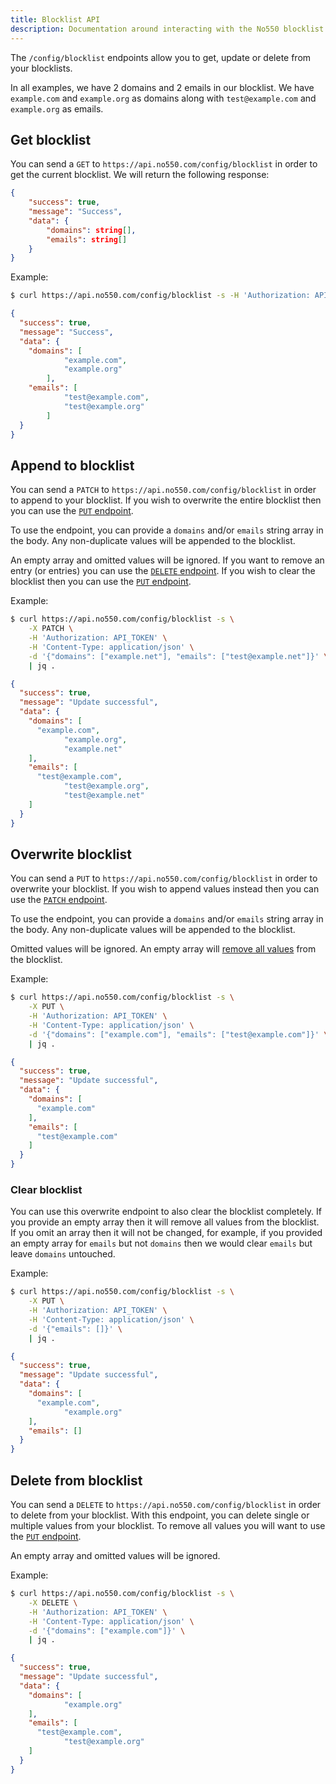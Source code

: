 ```yaml
---
title: Blocklist API
description: Documentation around interacting with the No550 blocklist API.
---
```


The `/config/blocklist` endpoints allow you to get, update or delete from your blocklists.

In all examples, we have 2 domains and 2 emails in our blocklist. We have `example.com` and `example.org` as domains along with `test@example.com` and `example.org` as emails.

## Get blocklist

You can send a `GET` to `https://api.no550.com/config/blocklist` in order to get the current blocklist. We will return the following response:
```json
{
	"success": true,
	"message": "Success",
	"data": {
		"domains": string[],
		"emails": string[]
	}
}
```

Example:
```sh
$ curl https://api.no550.com/config/blocklist -s -H 'Authorization: API_TOKEN' | jq .
```

```json
{
  "success": true,
  "message": "Success",
  "data": {
    "domains": [
			"example.com",
			"example.org"
		],
    "emails": [
			"test@example.com",
			"test@example.org"
		]
  }
}
```

## Append to blocklist

You can send a `PATCH` to `https://api.no550.com/config/blocklist` in order to append to your blocklist. If you wish to overwrite the entire blocklist then you can use the [`PUT` endpoint](#overwrite-blocklist).

To use the endpoint, you can provide a `domains` and/or `emails` string array in the body. Any non-duplicate values will be appended to the blocklist.

An empty array and omitted values will be ignored. If you want to remove an entry (or entries) you can use the [`DELETE` endpoint](#). If you wish to clear the blocklist then you can use the [`PUT` endpoint](#clear-blocklist).

Example:
```sh
$ curl https://api.no550.com/config/blocklist -s \
	-X PATCH \
	-H 'Authorization: API_TOKEN' \
	-H 'Content-Type: application/json' \
	-d '{"domains": ["example.net"], "emails": ["test@example.net"]}' \
	| jq .
```

```json
{
  "success": true,
  "message": "Update successful",
  "data": {
    "domains": [
      "example.com",
			"example.org",
			"example.net"
    ],
    "emails": [
      "test@example.com",
			"test@example.org",
			"test@example.net"
    ]
  }
}
```

## Overwrite blocklist

You can send a `PUT` to `https://api.no550.com/config/blocklist` in order to overwrite your blocklist. If you wish to append values instead then you can use the [`PATCH` endpoint](#append-to-blocklist).

To use the endpoint, you can provide a `domains` and/or `emails` string array in the body. Any non-duplicate values will be appended to the blocklist.

Omitted values will be ignored. An empty array will [remove all values](#clear-blocklist) from the blocklist.

Example:
```sh
$ curl https://api.no550.com/config/blocklist -s \
	-X PUT \
	-H 'Authorization: API_TOKEN' \
	-H 'Content-Type: application/json' \
	-d '{"domains": ["example.com"], "emails": ["test@example.com"]}' \
	| jq .
```

```json
{
  "success": true,
  "message": "Update successful",
  "data": {
    "domains": [
      "example.com"
    ],
    "emails": [
      "test@example.com"
    ]
  }
}
```

### Clear blocklist

You can use this overwrite endpoint to also clear the blocklist completely. If you provide an empty array then it will remove all values from the blocklist. If you omit an array then it will not be changed, for example, if you provided an empty array for `emails` but not `domains` then we would clear `emails` but leave `domains` untouched.

Example:
```sh
$ curl https://api.no550.com/config/blocklist -s \
	-X PUT \
	-H 'Authorization: API_TOKEN' \
	-H 'Content-Type: application/json' \
	-d '{"emails": []}' \
	| jq .
```

```json
{
  "success": true,
  "message": "Update successful",
  "data": {
    "domains": [
      "example.com",
			"example.org"
    ],
    "emails": []
  }
}
```

## Delete from blocklist

You can send a `DELETE` to `https://api.no550.com/config/blocklist` in order to delete from your blocklist. With this endpoint, you can delete single or multiple values from your blocklist. To remove all values you will want to use the [`PUT` endpoint](#clear-blocklist).

An empty array and omitted values will be ignored.

Example:
```sh
$ curl https://api.no550.com/config/blocklist -s \
	-X DELETE \
	-H 'Authorization: API_TOKEN' \
	-H 'Content-Type: application/json' \
	-d '{"domains": ["example.com"]}' \
	| jq .
```

```json
{
  "success": true,
  "message": "Update successful",
  "data": {
    "domains": [
			"example.org"
    ],
    "emails": [
      "test@example.com",
			"test@example.org"
    ]
  }
}
```

